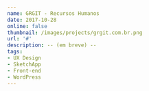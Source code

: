 ```yaml
---
name: GRGIT - Recursos Humanos
date: 2017-10-28
online: false
thumbnail: /images/projects/grgit.com.br.png
url: '#'
description: -- (em breve) --
tags:
- UX Design
- SketchApp
- Front-end
- WordPress
---
```

